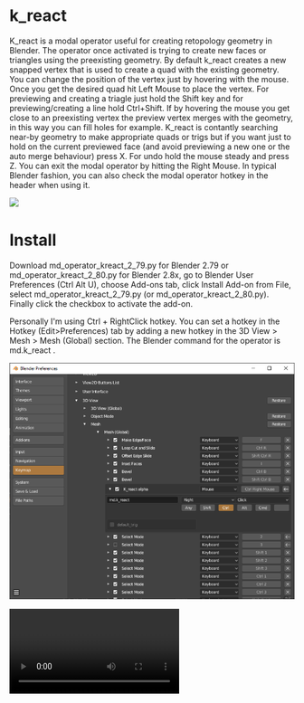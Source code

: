 # k_react
K_react is a modal operator useful for creating retopology geometry in Blender. The operator once activated is trying to create new faces or triangles using the preexisting geometry. By default k_react creates a new snapped vertex that is used to create a quad with the existing geometry. You can change the position of the vertex just by hovering with the mouse. Once you get the desired quad hit Left Mouse to place the vertex. For previewing and creating a triagle just hold the Shift key and for previewing/creating a line hold Ctrl+Shift. If by hovering the mouse you get close to an preexisting vertex the preview vertex merges with the geometry, in this way you can fill holes for example. K_react is contantly searching near-by geometry to make appropriate quads or trigs but if you want just to hold on the current previewed face (and avoid previewing a new one or the auto merge behaviour) press X. For undo hold the mouse steady and press Z. You can exit the modal operator by hitting the Right Mouse. In typical Blender fashion, you can also check the modal operator hotkey in the header when using it.

![](/img/quick_tut_02.gif)

# Install

Download md_operator_kreact_2_79.py for Blender 2.79 or md_operator_kreact_2_80.py for Blender 2.8x, go to Blender User Preferences (Ctrl Alt U), choose Add-ons tab, click Install Add-on from File, select md_operator_kreact_2_79.py (or md_operator_kreact_2_80.py). Finally click the checkbox to activate the add-on.

Personally I'm using Ctrl + RightClick hotkey. You can set a hotkey in the Hotkey (Edit>Preferences) tab by adding a new hotkey in the 3D View > Mesh > Mesh (Global) section. The Blender command for the operator is md.k_react .

![](img/Hotkey.png)

![](img/kreact1.avi)
